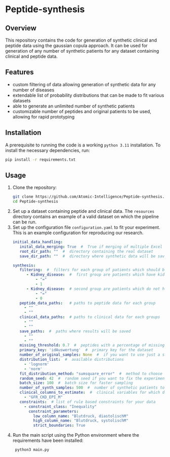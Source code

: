 # Peptide-synthesis

## Overview
This repository contains the code for generation of synthetic clinical and peptide data using
the gaussian copula approach. It can be used for generation of any number of synthetic patients
for any dataset containing clinical and peptide data.
## Features
- custom filtering of data allowing generation of synthetic data for any number of diseases
- extendable list of probability distributions that can be made to fit various datasets
- able to generate an unlimited number of synthetic patients
- customizable number of peptides and original patients to be used, allowing for rapid prototyping

## Installation

A prerequisite to running the code is a working `python 3.11` installation. To install the necessary dependencies, run:

```bash
pip install -r requirements.txt
```

## Usage

1. Clone the repository:
   ```bash
   git clone https://github.com/Atomic-Intelligence/Peptide-synthesis.git
   cd Peptide-synthesis
   ```
2. Set up a dataset containing peptide and clinical data. The `resources` directory contains an example of a valid dataset on which the pipeline can be run.
3. Set up the configuration file `configuration.yaml` to fit your experiment. This is an example configuration for reproducing our research.
   ```yaml
   initial_data_handling:
      inital_data_merging: True  #  True if merging of multiple Excel sheets is needed
      root_dir_path: ""  #  directory containing the real dataset
      save_dir_path: ""  #  directory where synthetic data will be saved
   
   synthesis:
      filtering:  #  filters for each group of patients which should be modeed separately
         - Kidney_disease:  #  first group are patients which have kidney disease
             - "="
             - 1
         - Kidney_disease:  # second group are patients which do not have kidney disease
             - "="
             - 0
      peptide_data_paths:   # paths to peptide data for each group
        - ""
        - ""
      clinical_data_paths:  # paths to clinical data for each groups
        - ""
        - ""
      save_paths:  #  paths where results will be saved
        - ""
        - ""
      missing_threshold: 0.7  #  peptides with a percentage of missing values over this are not modeled 
      primary_key: 'idAuswertung'  #  primary key for the dataset
      number_of_original_samples: None  #  if you want to use just a subset of original patients, specify the number here
      distribution_list:  #  available distributions
        - 'lognorm'
        - 'norm'
      fit_distribution_method: "sumsquare_error"  #  method to choose best fitting distribution for each variable
      random_seed: 42  #  random seed if you want to fix the experiment
      batch_size: 100  #  batch size for faster sampling
      number_of_synth_samples: 500  #  number of synthetic patients to generate
      clinical_columns_to_estimate:  #  clinical variables for which distribution should be estimated
        - "GFR_CKD_EPI_M"
      constraints:  # list of rule based constraints for your data
        - constraint_class: "Inequality"
          constraint_parameters:
            low_column_name: "Blutdruck, diastolischM"
            high_column_name: "Blutdruck, systolischM"
            strict_boundaries: True
    ```
3. Run the main script using the Python environment where the requirements have been installed:
   ```bash
    python3 main.py
   ```
